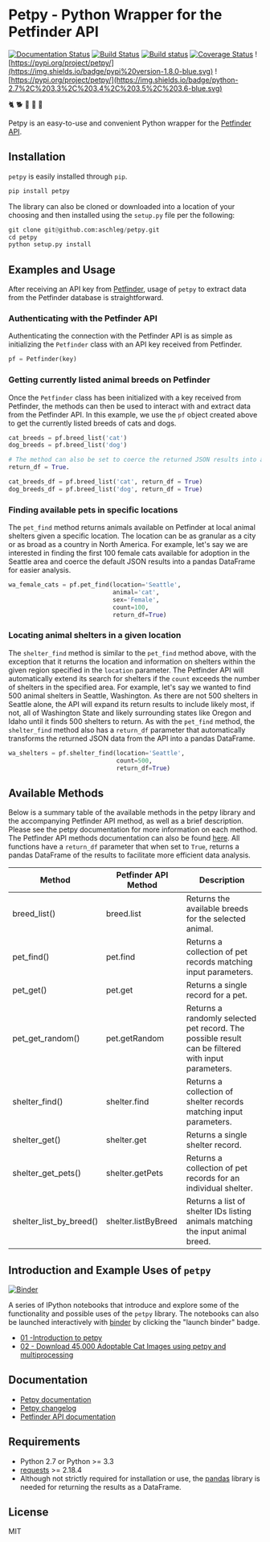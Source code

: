 # Petpy - Python Wrapper for the Petfinder API

[![Documentation Status](https://readthedocs.org/projects/petpy/badge/?version=latest)](http://petpy.readthedocs.io/en/latest/?badge=latest)
[![Build Status](https://travis-ci.org/aschleg/petpy.svg?branch=master)](https://travis-ci.org/aschleg/petpy)
[![Build status](https://ci.appveyor.com/api/projects/status/xjxufxt7obd84ygr?svg=true)](https://ci.appveyor.com/project/aschleg/petpy)
[![Coverage Status](https://coveralls.io/repos/github/aschleg/petpy/badge.svg?branch=master)](https://coveralls.io/github/aschleg/petpy?branch=master)
![https://pypi.org/project/petpy/](https://img.shields.io/badge/pypi%20version-1.8.0-blue.svg)
![https://pypi.org/project/petpy/](https://img.shields.io/badge/python-2.7%2C%203.3%2C%203.4%2C%203.5%2C%203.6-blue.svg)

:cat2: :dog2: :rooster: :rabbit2: :racehorse:

Petpy is an easy-to-use and convenient Python wrapper for the [Petfinder API](https://www.petfinder.com/developers/api-docs).

## Installation

`petpy` is easily installed through `pip`.

~~~ python
pip install petpy
~~~

The library can also be cloned or downloaded into a location of your choosing and then installed using the `setup.py` 
file per the following:

~~~ python
git clone git@github.com:aschleg/petpy.git
cd petpy
python setup.py install
~~~

## Examples and Usage

After receiving an API key from [Petfinder](https://www.petfinder.com/developers/api-key), usage of `petpy` to extract
data from the Petfinder database is straightforward.

### Authenticating with the Petfinder API

Authenticating the connection with the Petfinder API is as simple as initializing the `Petfinder` class with an API 
key received from Petfinder.

~~~ python
pf = Petfinder(key)
~~~

### Getting currently listed animal breeds on Petfinder

Once the `Petfinder` class has been initialized with a key received from Petfinder, the methods can then be used to 
interact with and extract data from the Petfinder API. In this example, we use the `pf` object created above to get 
the currently listed breeds of cats and dogs.

~~~ python
cat_breeds = pf.breed_list('cat')
dog_breeds = pf.breed_list('dog')

# The method can also be set to coerce the returned JSON results into a pandas DataFrame by setting the parameter 
return_df = True.

cat_breeds_df = pf.breed_list('cat', return_df = True)
dog_breeds_df = pf.breed_list('dog', return_df = True)
~~~

### Finding available pets in specific locations

The `pet_find` method returns animals available on Petfinder at local animal shelters given a specific location. The 
location can be as granular as a city or as broad as a country in North America. For example, let's say we are 
interested in finding the first 100 female cats available for adoption in the Seattle area and coerce the default 
JSON results into a pandas DataFrame for easier analysis.

~~~ python
wa_female_cats = pf.pet_find(location='Seattle', 
                             animal='cat', 
                             sex='Female', 
                             count=100, 
                             return_df=True) 
~~~

### Locating animal shelters in a given location

The `shelter_find` method is similar to the `pet_find` method above, with the exception that it returns the location 
and information on shelters within the given region specified in the `location` parameter. The Petfinder API will 
automatically extend its search for shelters if the `count` exceeds the number of shelters in the specified area. For 
example, let's say we wanted to find 500 animal shelters in Seattle, Washington. As there are not 500 shelters in 
Seattle alone, the API will expand its return results to include likely most, if not, all of Washington State and 
likely surrounding states like Oregon and Idaho until it finds 500 shelters to return. As with the `pet_find` method, 
the `shelter_find` method also has a `return_df` parameter that automatically transforms the returned JSON data from 
the API into a pandas DataFrame. 

~~~ python
wa_shelters = pf.shelter_find(location='Seattle',
                              count=500,
                              return_df=True)
~~~

## Available Methods

Below is a summary table of the available methods in the petpy library and the accompanying Petfinder API method, as
well as a brief description. Please see the petpy documentation for more information on each method. The Petfinder
API methods documentation can also be found [here](https://www.petfinder.com/developers/api-docs#methods). All 
functions have a `return_df` parameter that when set to `True`, returns a pandas DataFrame of the results to facilitate 
more efficient data analysis.

| Method                  | Petfinder API Method | Description                                                                                        |
|-------------------------|----------------------|----------------------------------------------------------------------------------------------------|
| breed_list()            | breed.list           | Returns the available breeds for the selected animal.                                              |
| pet_find()              | pet.find             | Returns a collection of pet records matching input parameters.                                     |
| pet_get()               | pet.get              | Returns a single record for a pet.                                                                 |
| pet_get_random()        | pet.getRandom        | Returns a randomly selected pet record. The possible result can be filtered with input parameters. |
| shelter_find()          | shelter.find         | Returns a collection of shelter records matching input parameters.                                 |
| shelter_get()           | shelter.get          | Returns a single shelter record.                                                                   |
| shelter_get_pets()      | shelter.getPets      | Returns a collection of pet records for an individual shelter.                                     |
| shelter_list_by_breed() | shelter.listByBreed  | Returns a list of shelter IDs listing animals matching the input animal breed.                     |

## Introduction and Example Uses of `petpy`

[![Binder](https://mybinder.org/badge.svg)](https://hub.mybinder.org/user/aschleg-petpy-klvuc0pp/tree/docs/notebooks)

A series of IPython notebooks that introduce and explore some of the functionality and possible uses of the 
`petpy` library. The notebooks can also be launched interactively with [binder](https://mybinder.org/) by clicking the 
"launch binder" badge.

* [01 -Introduction to petpy](https://github.com/aschleg/petpy/blob/master/notebooks/01-Introduction%20to%20petpy.ipynb)
* [02 - Download 45,000 Adoptable Cat Images using petpy and multiprocessing](https://github.com/aschleg/petpy/blob/master/notebooks/02-Download%2045%2C000%20Adoptable%20Cat%20Images%20with%20petpy%20and%20multiprocessing.ipynb)

## Documentation

* [Petpy documentation](http://petpy.readthedocs.io/en/latest/)
* [Petpy changelog](https://github.com/aschleg/petpy/blob/master/CHANGELOG.md)
* [Petfinder API documentation](https://www.petfinder.com/developers/api-docs)

## Requirements

* Python 2.7 or Python >= 3.3
* [requests](http://docs.python-requests.org/en/master/) >= 2.18.4
* Although not strictly required for installation or use, the [pandas](https://pandas.pydata.org/) library is needed 
for returning the results as a DataFrame.

## License

MIT